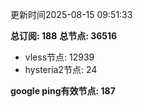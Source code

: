更新时间2025-08-15 09:51:33

**总订阅: 188**
**总节点: 36516**
- vless节点: 12939
- hysteria2节点: 24

**google ping有效节点: 187**
